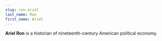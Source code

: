 ```yaml
---
slug: ron-ariel
last_name: Ron
first_name: Ariel
---
```

**Ariel Ron** is a historian of nineteenth-century American political economy.